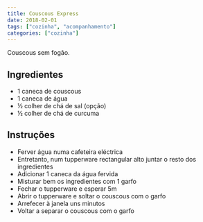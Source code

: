 ```yaml
---
title: Couscous Express
date: 2018-02-01
tags: ["cozinha", "acompanhamento"]
categories: ["cozinha"]
---
```


Couscous sem fogão.
<!--more-->

## Ingredientes
* 1 caneca de couscous
* 1 caneca de água
* ½ colher de chá de sal (opção)
* ½ colher de chá de curcuma

## Instruções
* Ferver água numa cafeteira eléctrica 
* Entretanto, num tupperware rectangular alto juntar o resto dos ingredientes
* Adicionar 1 caneca da água fervida
* Misturar bem os ingredientes com 1 garfo
* Fechar o tupperware e esperar 5m
* Abrir o tupperware e soltar o couscous com o garfo
* Arrefecer à janela uns minutos
* Voltar a separar o couscous com o garfo